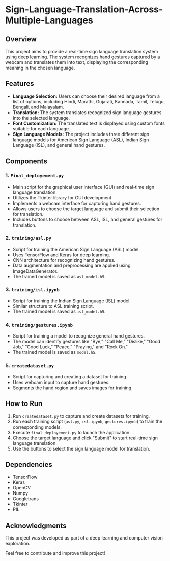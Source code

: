 # Sign-Language-Translation-Across-Multiple-Languages

## Overview
This project aims to provide a real-time sign language translation system using deep learning. The system recognizes hand gestures captured by a webcam and translates them into text, displaying the corresponding meaning in the chosen language.

## Features
- **Language Selection:** Users can choose their desired language from a list of options, including Hindi, Marathi, Gujarati, Kannada, Tamil, Telugu, Bengali, and Malayalam.
- **Translation:** The system translates recognized sign language gestures into the selected language.
- **Font Customization:** The translated text is displayed using custom fonts suitable for each language.
- **Sign Language Models:** The project includes three different sign language models for American Sign Language (ASL), Indian Sign Language (ISL), and general hand gestures.

## Components
### 1. `Final_deployement.py`
   - Main script for the graphical user interface (GUI) and real-time sign language translation.
   - Utilizes the Tkinter library for GUI development.
   - Implements a webcam interface for capturing hand gestures.
   - Allows users to choose the target language and submit their selection for translation.
   - Includes buttons to choose between ASL, ISL, and general gestures for translation.

### 2. `training/asl.py`
   - Script for training the American Sign Language (ASL) model.
   - Uses TensorFlow and Keras for deep learning.
   - CNN architecture for recognizing hand gestures.
   - Data augmentation and preprocessing are applied using ImageDataGenerator.
   - The trained model is saved as `asl_model.h5`.

### 3. `training/isl.ipynb`
   - Script for training the Indian Sign Language (ISL) model.
   - Similar structure to ASL training script.
   - The trained model is saved as `isl_model.h5`.

### 4. `training/gestures.ipynb`
   - Script for training a model to recognize general hand gestures.
   - The model can identify gestures like "Bye," "Call Me," "Dislike," "Good Job," "Good Luck," "Peace," "Praying," and "Rock On."
   - The trained model is saved as `model.h5`.

### 5. `createdataset.py`
   - Script for capturing and creating a dataset for training.
   - Uses webcam input to capture hand gestures.
   - Segments the hand region and saves images for training.

## How to Run
1. Run `createdataset.py` to capture and create datasets for training.
2. Run each training script (`asl.py`, `isl.ipynb`, `gestures.ipynb`) to train the corresponding models.
3. Execute `final_deployement.py` to launch the application.
4. Choose the target language and click "Submit" to start real-time sign language translation.
5. Use the buttons to select the sign language model for translation.

## Dependencies
- TensorFlow
- Keras
- OpenCV
- Numpy
- Googletrans
- Tkinter
- PIL

## Acknowledgments
This project was developed as part of a deep learning and computer vision exploration.

Feel free to contribute and improve this project!

 
